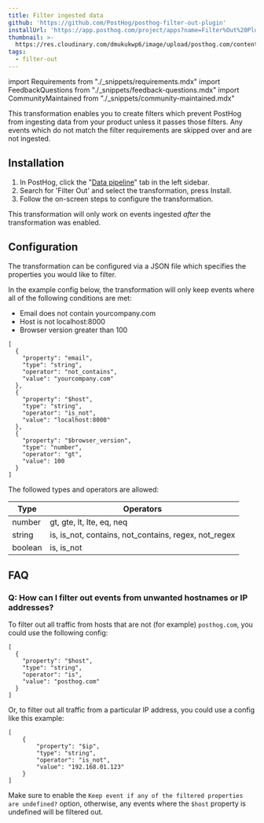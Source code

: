 ```yaml
---
title: Filter ingested data
github: 'https://github.com/PostHog/posthog-filter-out-plugin'
installUrl: 'https://app.posthog.com/project/apps?name=Filter%Out%20Plugin'
thumbnail: >-
  https://res.cloudinary.com/dmukukwp6/image/upload/posthog.com/contents/cdp/thumbnails/filter-out.png
tags:
  - filter-out
---
```


import Requirements from "./_snippets/requirements.mdx"
import FeedbackQuestions from "./_snippets/feedback-questions.mdx"
import CommunityMaintained from "./_snippets/community-maintained.mdx"

This transformation enables you to create filters which prevent PostHog from ingesting data from your product unless it passes those filters. Any events which do not match the filter requirements are skipped over and are not ingested. 

<Requirements />

## Installation

1. In PostHog, click the "[Data pipeline](https://us.posthog.com/pipeline)" tab in the left sidebar.
2. Search for 'Filter Out' and select the transformation, press Install.
3. Follow the on-screen steps to configure the transformation.

This transformation will only work on events ingested _after_ the transformation was enabled.

## Configuration

The transformation can be configured via a JSON file which specifies the properties you would like to filter.

In the example config below, the transformation will only keep events where all of the following conditions are met:

- Email does not contain yourcompany.com
- Host is not localhost:8000
- Browser version greater than 100

```
[
  {
    "property": "email",
    "type": "string",
    "operator": "not_contains",
    "value": "yourcompany.com"
  },
  {
    "property": "$host",
    "type": "string",
    "operator": "is_not",
    "value": "localhost:8000"
  },
  {
    "property": "$browser_version",
    "type": "number",
    "operator": "gt",
    "value": 100
  }
]
```

The followed types and operators are allowed:

| Type    | Operators                                            |
| ------- | ---------------------------------------------------- |
| number  | gt, gte, lt, lte, eq, neq                            |
| string  | is, is_not, contains, not_contains, regex, not_regex |
| boolean | is, is_not                                           |

## FAQ

### Q: How can I filter out events from unwanted hostnames or IP addresses?

To filter out all traffic from hosts that are not (for example) `posthog.com`, you could use the following config:
```
[
  {
    "property": "$host",
    "type": "string",
    "operator": "is",
    "value": "posthog.com"
  }
]
```
Or, to filter out all traffic from a particular IP address, you could use a config like this example:
```
[
    {
        "property": "$ip",
        "type": "string",
        "operator": "is_not",
        "value": "192.168.01.123"
    }
]
```

Make sure to enable the `Keep event if any of the filtered properties are undefined?` option, otherwise, any events where the `$host` property is undefined will be filtered out.

<CommunityMaintained />

<FeedbackQuestions />
